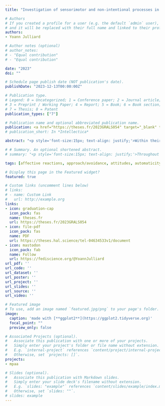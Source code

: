 ```yaml
---
title: "Investigation of sensorimotor and non-intentional processes in the reactivation of approach-avoidance tendencies"

# Authors
# If you created a profile for a user (e.g. the default `admin` user), write the username (folder name) here 
# and it will be replaced with their full name and linked to their profile.
authors:
- Yoann Julliard

# Author notes (optional)
# author_notes:
# - "Equal contribution"
# - "Equal contribution"

date: "2023"
doi: ""

# Schedule page publish date (NOT publication's date).
publishDate: "2023-12-13T00:00:00Z"

# Publication type.
# Legend: 0 = Uncategorized; 1 = Conference paper; 2 = Journal article;
# 3 = Preprint / Working Paper; 4 = Report; 5 = Book; 6 = Book section;
# 7 = Thesis; 8 = Patent
publication_types: ["7"]

# Publication name and optional abbreviated publication name.
publication: <a href="https://theses.fr/2023GRALS054" target="_blank" title="https://theses.fr/2023GRALS054">*theses.fr*</a>
# publication_short: In *Intellectica*

abstract: "<p style='font-size:15px; text-align: justify;'>Within their environment, people face stimuli that are pleasant (e.g., food) or unpleasant (e.g., a predator). To explain and predict our reactions facing these stimuli, research in social psychology has focused on the concept of attitude. In this thesis, we suggest moving aside from this theoretical construct and to focus on approach-avoidance tendencies, which are at the root of the definitions of attitudes. To study the processes underlying the triggering of our action tendencies, notably in the VAAST (Rougier et al., 2018), we relied on a grounded cognition approach. This approach led us to predict that approach-avoidance tendencies: (a) could be triggered unintentionally, (b) could rely on our past experiences, and (c) were underpinned by the reactivation of visual flows. We conducted a series of studies to test these three predictions. Overall, our results provided evidence in favour of the unintentional triggering hypothesis and of past experiences as a driver of action tendencies. However, our results did not provide evidence in favour of a visual flow reactivation process. Among other things, we discuss the limitations of the evidence we have provided for our first two hypotheses, the methodological particularities that could have hindered our capacity to provide evidence for our third hypothesis, and we suggest some research perspectives to pursue our investigation.</p>"

# # Summary. An optional shortened abstract.
# summary: "<p style='font-size:15px; text-align: justify;'>Throughout the day, we are facing people, objects or information that are pleasant or unpleasant to us. For instance, as you walk through your town centre you might bump into a friend or pass a dustbin full of rubbish. Researchers in social psychology have been very interested in these so-called “affective” reactions to these stimuli. One of the aims of their research was to develop methodologies for measuring our affective reactions. In this thesis, we focused on one type of affective reaction in particular: approach-avoidance tendencies, that is our predisposition to approach or move away. We investigated whether these approach-avoidance tendencies could be: (a) triggered independently of our will, (b) determined by our past behaviours, and (c) at the origin of an alteration in our visual perception.</p>"

tags: [affective reactions, approach/avoidance, attitudes, automaticity, grounded cognition, implicit social cognition, VAAST, visual flow]

# Display this page in the Featured widget?
featured: true

# Custom links (uncomment lines below)
# links:
# - name: Custom Link
#   url: http://example.org
links:
- icon: graduation-cap
  icon_pack: fas
  name: theses.fr
  url: https://theses.fr/2023GRALS054
- icon: file-pdf
  icon_pack: fas
  name: PDF
  url: https://theses.hal.science/tel-04634533v1/document
- icon: mastodon
  icon_pack: fab
  name: Follow
  url: https://fediscience.org/@YoannJulliard
url_pdf: ''
url_code: ''
url_dataset: ''
url_poster: ''
url_project: ''
url_slides: ''
url_source: ''
url_video: ''

# Featured image
# To use, add an image named `featured.jpg/png` to your page's folder. 
image:
  caption: 'made with [**ggplot2**](https://ggplot2.tidyverse.org)'
  focal_point: ""
  preview_only: false

# Associated Projects (optional).
#   Associate this publication with one or more of your projects.
#   Simply enter your project's folder or file name without extension.
#   E.g. `internal-project` references `content/project/internal-project/index.md`.
#   Otherwise, set `projects: []`.
projects:
- mpaa

# Slides (optional).
#   Associate this publication with Markdown slides.
#   Simply enter your slide deck's filename without extension.
#   E.g. `slides: "example"` references `content/slides/example/index.md`.
#   Otherwise, set `slides: ""`.
# slides: example
---
```


<!-- {{% callout note %}}
Click the *Cite* button above to demo the feature to enable visitors to import publication metadata into their reference management software.
{{% /callout %}}

{{% callout note %}}
Create your slides in Markdown - click the *Slides* button to check out the example.
{{% /callout %}}

Supplementary notes can be added here, including [code, math, and images](https://wowchemy.com/docs/writing-markdown-latex/). -->
